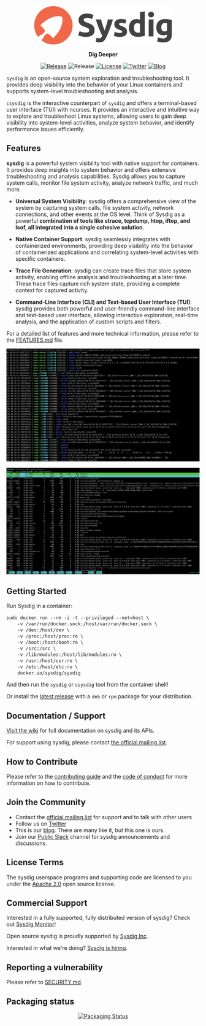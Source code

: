 <p align="center">
<img src="https://raw.githubusercontent.com/draios/sysdig/dev/img/logo_large.png" width="360">
<p align="center"><b>Dig Deeper</b></p>
<p align="center">
<a href="https://github.com/draios/sysdig/actions/workflows/ci.yaml/badge.svg"><img alt="Release" src="https://github.com/draios/sysdig/actions/workflows/ci.yaml/badge.svg"></a>
<img alt="Release" src="https://img.shields.io/github/v/release/draios/sysdig"></a>
<a href="https://slack.sysdig.com/"><img alt="License" src="https://img.shields.io/badge/chat-on%20slack-green"></a>
<a href="https://twitter.com/sysdig"><img alt="Twitter" src="https://img.shields.io/twitter/url/https/twitter.com/sysdig.svg?style=social&label=Follow%20%40sysdig"></a>
<a href="https://sysdig.com/blog"><img alt="Blog" src="https://img.shields.io/badge/Blog-Sysdig-blue"></a>
</p>
</p>

`sysdig` is an open-source system exploration and troubleshooting tool. It provides deep visibility into the behavior of your Linux containers and supports system-level troubleshooting and analysis.

`csysdig` is the interactive counterpart of `sysdig` and offers a terminal-based user interface (TUI) with ncurses. It provides an interactive and intuitive way to explore and troubleshoot Linux systems, allowing users to gain deep visibility into system-level activities, analyze system behavior, and identify performance issues efficiently.

## Features

**sysdig** is a powerful system visibility tool with native support for containers. It provides deep insights into system behavior and offers extensive troubleshooting and analysis capabilities. Sysdig allows you to capture system calls, monitor file system activity, analyze network traffic, and much more.

- **Universal System Visibility**: sysdig offers a comprehensive view of the system by capturing system calls, file system activity, network connections, and other events at the OS level. Think of Sysdig as a powerful **combination of tools like strace, tcpdump, htop, iftop, and lsof, all integrated into a single cohesive solution**.

- **Native Container Support**: sysdig seamlessly integrates with containerized environments, providing deep visibility into the behavior of containerized applications and correlating system-level activities with specific containers.

- **Trace File Generation**: sysdig can create trace files that store system activity, enabling offline analysis and troubleshooting at a later time. These trace files capture rich system state, providing a complete context for captured activity.

- **Command-Line Interface (CLI) and Text-based User Interface (TUI)**: sysdig provides both powerful and user-friendly command-line interface and text-based user interface, allowing interactive exploration, real-time analysis, and the application of custom scripts and filters.

For a detailed list of features and more technical information, please refer to the [FEATURES.md](./FEATURES.md) file.

![sysdig](/img/sysdig_screenshot.png?raw=true "sysdig")

![csysdig](/img/csysdig_screenshot.png?raw=true "csysdig")

## Getting Started

Run Sysdig in a container:

```
sudo docker run --rm -i -t --privileged --net=host \
    -v /var/run/docker.sock:/host/var/run/docker.sock \
    -v /dev:/host/dev \
    -v /proc:/host/proc:ro \
    -v /boot:/host/boot:ro \
    -v /src:/src \
    -v /lib/modules:/host/lib/modules:ro \
    -v /usr:/host/usr:ro \
    -v /etc:/host/etc:ro \
    docker.io/sysdig/sysdig
```

And then run the `sysdig` or `csysdig` tool from the container shell!

Or install the [latest release](https://github.com/draios/sysdig/releases/latest) with a `deb` or `rpm` package for your distribution.

## Documentation / Support

[Visit the wiki](https://github.com/draios/sysdig/wiki) for full documentation on sysdig and its APIs.  

For support using sysdig, please contact [the official mailing list](https://groups.google.com/forum/#!forum/sysdig).  

## How to Contribute

Please refer to the [contributing guide](CONTRIBUTING.md) and the [code of conduct](CODE_OF_CONDUCT.md) for more information on how to contribute.

## Join the Community

* Contact the [official mailing list](https://groups.google.com/forum/#!forum/sysdig) for support and to talk with other users
* Follow us on [Twitter](https://twitter.com/sysdig)
* This is our [blog](https://sysdig.com/blog/). There are many like it, but this one is ours.
* Join our [Public Slack](https://slack.sysdig.com) channel for sysdig announcements and discussions.

## License Terms

The sysdig userspace programs and supporting code are licensed to you under the [Apache 2.0](COPYING.md) open source license.

## Commercial Support

Interested in a fully supported, fully distributed version of sysdig? Check out [Sysdig Monitor](https://sysdig.com/products/monitor/)!

Open source sysdig is proudly supported by [Sysdig Inc](https://sysdig.com/company/).  

Interested in what we're doing? [Sysdig is hiring](https://sysdig.com/jobs/).

## Reporting a vulnerability

Please refer to [SECURITY.md](SECURITY.md).

## Packaging status

<p align="center">
    <a href="https://repology.org/project/sysdig/versions">
        <img src="https://repology.org/badge/vertical-allrepos/sysdig.svg?minversion=0.30.0&exclude_unsupported=1" alt="Packaging Status">
    </a>
</p>

